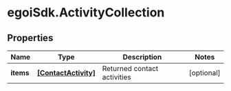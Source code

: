 # egoiSdk.ActivityCollection

## Properties
Name | Type | Description | Notes
------------ | ------------- | ------------- | -------------
**items** | [**[ContactActivity]**](ContactActivity.md) | Returned contact activities | [optional] 



